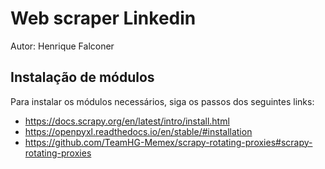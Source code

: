 # Web scraper Linkedin

Autor: Henrique Falconer

## Instalação de módulos

Para instalar os módulos necessários, siga os passos dos seguintes links:

- https://docs.scrapy.org/en/latest/intro/install.html
- https://openpyxl.readthedocs.io/en/stable/#installation
- https://github.com/TeamHG-Memex/scrapy-rotating-proxies#scrapy-rotating-proxies